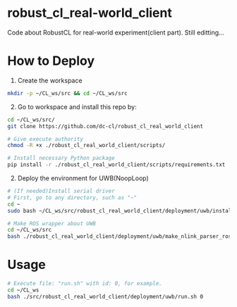 # robust_cl_real-world_client
Code about RobustCL for real-world experiment(client part). Still editting...

# How to Deploy
1. Create the workspace
```bash
mkdir -p ~/CL_ws/src && cd ~/CL_ws/src
```
2. Go to workspace and install this repo by:
```bash
cd ~/CL_ws/src/
git clone https://github.com/dc-cl/robust_cl_real_world_client

# Give execute authority
chmod -R +x ./robust_cl_real_world_client/scripts/

# Install necessary Python package
pip install -r ./robust_cl_real_world_client/scripts/requirements.txt
```

2. Deploy the environment for UWB(NoopLoop)
```bash
# (If needed)Install serial driver
# First, go to any directory, such as "~"
cd ~
sudo bash ~/CL_ws/src/robust_cl_real_world_client/deployment/uwb/install_serial_driver.sh

# Make ROS wrapper about UWB
cd ~/CL_ws/src
bash ./robust_cl_real_world_client/deployment/uwb/make_nlink_parser_ros.sh
```

# Usage
```bash
# Execute file: "run.sh" with id: 0, for example.
cd ~/CL_ws
bash ./src/robust_cl_real_world_client/deployment/uwb/run.sh 0
```
